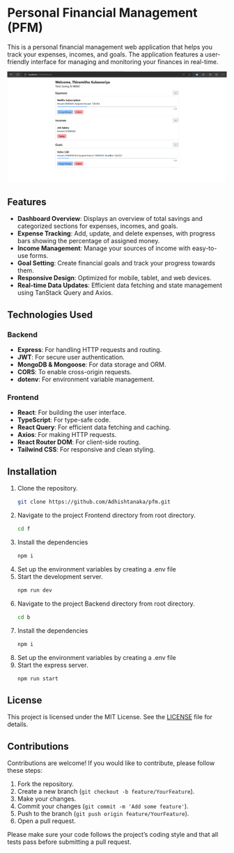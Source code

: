 # Personal Financial Management (PFM) 

This is a personal financial management web application that helps you track your expenses, incomes, and goals. The application features a user-friendly interface for managing and monitoring your finances in real-time.

![Screenshot of the dashboard with financial summary and tracking features](./screenshot.png)

## Features

- **Dashboard Overview**: Displays an overview of total savings and categorized sections for expenses, incomes, and goals.
- **Expense Tracking**: Add, update, and delete expenses, with progress bars showing the percentage of assigned money.
- **Income Management**: Manage your sources of income with easy-to-use forms.
- **Goal Setting**: Create financial goals and track your progress towards them.
- **Responsive Design**: Optimized for mobile, tablet, and web devices.
- **Real-time Data Updates**: Efficient data fetching and state management using TanStack Query and Axios.

## Technologies Used

### Backend
- **Express**: For handling HTTP requests and routing.
- **JWT**: For secure user authentication.
- **MongoDB & Mongoose**: For data storage and ORM.
- **CORS**: To enable cross-origin requests.
- **dotenv**: For environment variable management.

### Frontend
- **React**: For building the user interface.
- **TypeScript**: For type-safe code.
- **React Query**: For efficient data fetching and caching.
- **Axios**: For making HTTP requests.
- **React Router DOM**: For client-side routing.
- **Tailwind CSS**: For responsive and clean styling.

## Installation

1. Clone the repository.
   ```bash
   git clone https://github.com/Adhishtanaka/pfm.git
   ```
2. Navigate to the project Frontend directory from root directory.
   ```bash
   cd f
   ```
3. Install the dependencies
    ```bash
   npm i
   ```
4. Set up the environment variables by creating a .env file
5. Start the development server.
   ```bash
   npm run dev
   ```
6. Navigate to the project Backend directory from root directory.
    ```bash
   cd b
   ```
7. Install the dependencies
    ```bash
   npm i
   ```
8. Set up the environment variables by creating a .env file
9. Start the express server.
     ```bash
   npm run start
     ```
   
## License

This project is licensed under the MIT License. See the [LICENSE](LICENSE) file for details.

## Contributions

Contributions are welcome! If you would like to contribute, please follow these steps:

1. Fork the repository.
2. Create a new branch (`git checkout -b feature/YourFeature`).
3. Make your changes.
4. Commit your changes (`git commit -m 'Add some feature'`).
5. Push to the branch (`git push origin feature/YourFeature`).
6. Open a pull request.

Please make sure your code follows the project’s coding style and that all tests pass before submitting a pull request.

